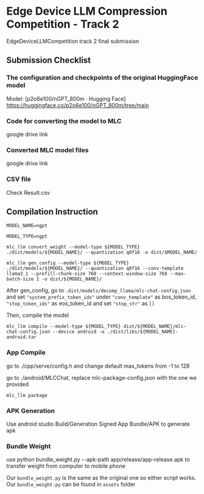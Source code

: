 # Edge Device LLM Compression Competition - Track 2

EdgeDeviceLLMCompetition track 2 final submission

## Submission Checklist

### The configuration and checkpoints of the original HuggingFace model 

Model: [p2o6e100/nGPT_800m · Hugging Face] https://huggingface.co/p2o6e100/nGPT_800m/tree/main

### Code for converting the model to MLC

google drive link

### Converted MLC model files

google drive link

### CSV file

Check Result.csv

## Compilation Instruction


```shell
MODEL_NAME=ngpt

MODEL_TYPE=ngpt

mlc_llm convert_weight --model-type ${MODEL_TYPE} ./dist/models/${MODEL_NAME}/ --quantization q0f16 -o dist/$MODEL_NAME/ 

mlc_llm gen_config --model-type ${MODEL_TYPE} ./dist/models/${MODEL_NAME}/ --quantization q0f16 --conv-template llama3_1 --prefill-chunk-size 768 --context-window-size 768 --max-batch-size 1 -o dist/${MODEL_NAME}/
```

After gen_config, go to `.dist/models/decomp_llama/mlc-chat-config.json` and set `"system_prefix_token_ids"` under `"conv_template"` as bos_token_id, `"stop_token_ids"` as eos_token_id and set `"stop_str"` as `[]`

Then, compile the model

```shell
mlc_llm compile --model-type ${MODEL_TYPE} dist/${MODEL_NAME}/mlc-chat-config.json --device android -o ./dist/libs/${MODEL_NAME}-android.tar
```

### App Compile

go to ./cpp/serve/config.h and change default max_tokens from -1 to 128

go to ./android/MLCChat, replace mlc-package-config.json with the one we provided

```shell
mlc_llm package
```

### APK Generation

Use android studio Build/Generation Signed App Bundle/APK to generate apk

### Bundle Weight

use python bundle_weight.py --apk-path app/release/app-release.apk to transfer weight from computer to mobile phone

Our `bundle_weight.py` is the same as the original one so either script works. Our `bundle_weight.py` can be found in `assets` folder